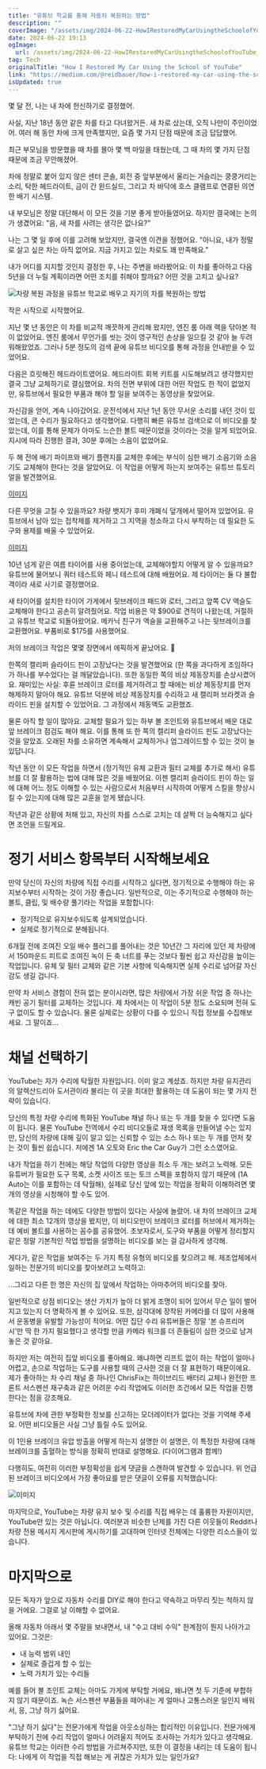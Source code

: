 ```yaml
---
title: "유튜브 학교를 통해 자동차 복원하는 방법"
description: ""
coverImage: "/assets/img/2024-06-22-HowIRestoredMyCarUsingtheSchoolofYouTube_0.png"
date: 2024-06-22 19:13
ogImage:
  url: /assets/img/2024-06-22-HowIRestoredMyCarUsingtheSchoolofYouTube_0.png
tag: Tech
originalTitle: "How I Restored My Car Using the School of YouTube"
link: "https://medium.com/@reidbauer/how-i-restored-my-car-using-the-school-of-youtube-a89a54161996"
isUpdated: true
---
```


몇 달 전, 나는 내 차에 헌신하기로 결정했어.

사실, 지난 18년 동안 같은 차를 타고 다녀왔거든. 새 차로 샀는데, 오직 나만이 주인이었어. 여러 해 동안 차에 크게 만족했지만, 요즘 몇 가지 단점 때문에 조금 답답했어.

최근 부모님을 방문했을 때 차를 몰아 몇 백 마일을 태웠는데, 그 때 차의 몇 가지 단점 때문에 조금 무안해졌어.

차에 정말로 붙어 있지 않은 센터 콘솔, 회전 중 앞부분에서 울리는 거슬리는 쿵쿵거리는 소리, 탁한 헤드라이트, 금이 간 윈드실드, 그리고 차 바닥에 호스 클램프로 연결된 의연한 배기 시스템.

<!-- cozy-coder - 수평 -->

<ins class="adsbygoogle"
     style="display:block"
     data-ad-client="ca-pub-4877378276818686"
     data-ad-slot="1107185301"
     data-ad-format="auto"
     data-full-width-responsive="true"></ins>

<script>
     (adsbygoogle = window.adsbygoogle || []).push({});
</script>

내 부모님은 정말 대단해서 이 모든 것을 기분 좋게 받아들였어요. 하지만 결국에는 논의가 생겼어요: "음, 새 차를 사려는 생각은 없나요?"

나는 그 몇 일 후에 이를 고려해 보았지만, 결국엔 이견을 정했어요. "아니요, 내가 정말로 살고 싶은 차는 아직 없어요. 지금 가지고 있는 차로도 꽤 만족해요."

내가 어디를 지지할 것인지 결정한 후, 나는 주변을 바라봤어요: 이 차를 좋아하고 다음 5년을 더 누릴 계획이라면 어떤 조치를 취해야 할까요? 어떤 것을 고치고 싶나요?

![차량 복원 과정을 유튜브 학교로 배우고 자기의 차를 복원하는 방법](/assets/img/2024-06-22-HowIRestoredMyCarUsingtheSchoolofYouTube_0.png)

<!-- cozy-coder - 수평 -->

<ins class="adsbygoogle"
     style="display:block"
     data-ad-client="ca-pub-4877378276818686"
     data-ad-slot="1107185301"
     data-ad-format="auto"
     data-full-width-responsive="true"></ins>

<script>
     (adsbygoogle = window.adsbygoogle || []).push({});
</script>

작은 시작으로 시작했어요.

지난 몇 년 동안은 이 차를 비교적 깨끗하게 관리해 왔지만, 엔진 룸 아래 랙을 닦아본 적이 없었어요. 엔진 룸에서 무언가를 씻는 것이 영구적인 손상을 일으킬 것 같아 늘 두려워해왔었죠. 그러나 5분 정도의 검색 끝에 유튜브 비디오를 통해 과정을 안내받을 수 있었어요.

다음은 흐릿해진 헤드라이트였어요. 헤드라이트 회복 키트를 시도해보려고 생각했지만 결국 그냥 교체하기로 결심했어요. 차의 전면 부위에 대한 어떤 작업도 한 적이 없었지만, 유튜브에서 필요한 부품과 해야 할 일을 보여주는 동영상을 찾았어요.

자신감을 얻어, 계속 나아갔어요. 운전석에서 지난 1년 동안 무서운 소리를 내던 것이 있었는데, 큰 수리가 필요하다고 생각했어요. 다행히 빠른 유튜브 검색으로 이 비디오를 찾았는데, 이를 통해 문제가 아마도 느슨한 볼트 때문이었을 것이라는 것을 알게 되었어요. 지시에 따라 진행한 결과, 30분 후에는 소음이 없었어요.

<!-- cozy-coder - 수평 -->

<ins class="adsbygoogle"
     style="display:block"
     data-ad-client="ca-pub-4877378276818686"
     data-ad-slot="1107185301"
     data-ad-format="auto"
     data-full-width-responsive="true"></ins>

<script>
     (adsbygoogle = window.adsbygoogle || []).push({});
</script>

두 해 전에 배기 파이프와 배기 플랜지를 교체한 후에는 부식이 심한 배기 소음기와 소음기도 교체해야 한다는 것을 알았어요. 이 작업을 어떻게 하는지 보여주는 유튜브 튜토리얼을 발견했어요.

[이미지](/assets/img/2024-06-22-HowIRestoredMyCarUsingtheSchoolofYouTube_1.png)

다른 무엇을 고칠 수 있을까요? 차량 뱃지가 후미 개폐식 덮개에서 떨어져 있었어요. 유튜브에서 남아 있는 접착제를 제거하고 그 지역을 청소하고 다시 부착하는 데 필요한 도구와 용제를 배울 수 있었어요.

[이미지](/assets/img/2024-06-22-HowIRestoredMyCarUsingtheSchoolofYouTube_2.png)

<!-- cozy-coder - 수평 -->

<ins class="adsbygoogle"
     style="display:block"
     data-ad-client="ca-pub-4877378276818686"
     data-ad-slot="1107185301"
     data-ad-format="auto"
     data-full-width-responsive="true"></ins>

<script>
     (adsbygoogle = window.adsbygoogle || []).push({});
</script>

10년 넘게 같은 여름 타이어를 사용 중이었는데, 교체해야할지 어떻게 알 수 있을까요? 유튜브에 물어보니 쿼터 테스트와 페니 테스트에 대해 배웠어요. 제 타이어는 둘 다 불합격이라 새로 사기로 결정했어요.

새 타이어를 설치한 타이어 가게에서 뒷브레이크 패드와 로터, 그리고 앞쪽 CV 액슬도 교체해야 한다고 공손히 알려줬어요. 작업 비용은 약 $900로 견적이 나왔는데, 거절하고 유튜브 학교로 되돌아왔어요. 메카닉 친구가 액슬을 교환해주고 나는 뒷브레이크를 교환했어요. 부품비로 $175를 사용했어요.

저의 브레이크 작업은 몇몇 장면에서 에픽하게 끝났어요. 🚗

<!-- cozy-coder - 수평 -->

<ins class="adsbygoogle"
     style="display:block"
     data-ad-client="ca-pub-4877378276818686"
     data-ad-slot="1107185301"
     data-ad-format="auto"
     data-full-width-responsive="true"></ins>

<script>
     (adsbygoogle = window.adsbygoogle || []).push({});
</script>

한쪽의 캘리퍼 슬라이드 핀이 고장났다는 것을 발견했어요 (한 쪽을 과다하게 조임하다가 하나를 부수었다는 걸 깨달았습니다). 또한 동일한 쪽의 비상 제동장치를 손상시켰어요. 재미있는 사실: 후륜 브레이크 로터를 제거하려고 할 때에는 비상 제동장치를 먼저 해제하지 말아야 해요. 유튜브 덕분에 비상 제동장치를 수리하고 새 캘리퍼 브라켓과 슬라이드 핀을 설치할 수 있었어요. 그 과정에서 제동액도 교환했죠.

물론 아직 할 일이 많아요. 교체할 필요가 있는 하부 볼 조인트와 유튜브에서 배운 대로 앞 브레이크 점검도 해야 해요. 이를 통해 또 한 쪽의 캘리퍼 슬라이드 핀도 고장났다는 것을 알았죠. 오래된 차를 소유하면 계속해서 교체하거나 업그레이드할 수 있는 것이 늘 있답니다.

작년 동안 이 모든 작업을 하면서 (정기적인 유체 교환과 필터 교체를 추가로 해서) 유튜브를 더 잘 활용하는 법에 대해 많은 것을 배웠어요. 이젠 캘리퍼 슬라이드 핀이 하는 일에 대해 어느 정도 이해할 수 있는 사람으로서 처음부터 시작하여 어떻게 스킬을 향상시킬 수 있는지에 대해 많은 교훈을 얻게 됐습니다.

작년과 같은 상황에 처해 있고, 자신의 차를 스스로 고치는 데 살짝 더 능숙해지고 싶다면 조언을 드릴게요.

<!-- cozy-coder - 수평 -->

<ins class="adsbygoogle"
     style="display:block"
     data-ad-client="ca-pub-4877378276818686"
     data-ad-slot="1107185301"
     data-ad-format="auto"
     data-full-width-responsive="true"></ins>

<script>
     (adsbygoogle = window.adsbygoogle || []).push({});
</script>

# 정기 서비스 항목부터 시작해보세요

만약 당신이 자신의 차량에 직접 수리를 시작하고 싶다면, 정기적으로 수행해야 하는 유지보수부터 시작하는 것이 가장 좋습니다. 일반적으로, 이는 주기적으로 수행해야 하는 볼트, 클립, 및 배수량 풀기라는 작업을 포함합니다:

- 정기적으로 유지보수되도록 설계되었습니다.
- 실제로 정기적으로 분해됩니다.

6개월 전에 조여진 오일 배수 플러그를 풀어내는 것은 10년간 그 자리에 있던 제 차량에서 150파운드 피트로 조여진 녹이 든 축 너트를 푸는 것보다 훨씬 쉽고 자신감을 높이는 작업입니다. 유체 및 필터 교체와 같은 기본 사항에 익숙해지면 실제 수리로 넘어갈 자신감도 생길 겁니다.

<!-- cozy-coder - 수평 -->

<ins class="adsbygoogle"
     style="display:block"
     data-ad-client="ca-pub-4877378276818686"
     data-ad-slot="1107185301"
     data-ad-format="auto"
     data-full-width-responsive="true"></ins>

<script>
     (adsbygoogle = window.adsbygoogle || []).push({});
</script>

만약 차 서비스 경험이 전혀 없는 분이시라면, 많은 차량에서 가장 쉬운 작업 중 하나는 캐빈 공기 필터를 교체하는 것입니다. 제 차에서는 이 작업이 5분 정도 소요되며 전혀 도구 없이도 할 수 있습니다. 물론 실제로는 상황이 다를 수 있으니 직접 정보를 수집해보세요. 그 말이죠...

# 채널 선택하기

YouTube는 자가 수리에 탁월한 자원입니다. 이미 알고 계셨죠. 하지만 차량 유지관리의 알렉산드리아 도서관이라 불리는 이 곳을 최대한 활용하는 데 도움이 되는 몇 가지 전략이 있습니다.

당신의 특정 차량 수리에 특화된 YouTube 채널 하나 또는 두 개를 찾을 수 있다면 도움이 됩니다. 물론 YouTube 전역에서 수리 비디오들로 재생 목록을 만들어낼 수는 있지만, 당신의 차량에 대해 깊이 알고 있는 신뢰할 수 있는 소스 하나 또는 두 개를 먼저 찾는 것이 훨씬 쉽습니다. 저에겐 1A 오토와 Eric the Car Guy가 그런 소스였어요.

<!-- cozy-coder - 수평 -->

<ins class="adsbygoogle"
     style="display:block"
     data-ad-client="ca-pub-4877378276818686"
     data-ad-slot="1107185301"
     data-ad-format="auto"
     data-full-width-responsive="true"></ins>

<script>
     (adsbygoogle = window.adsbygoogle || []).push({});
</script>

내가 작업을 하기 전에는 해당 작업의 다양한 영상을 최소 두 개는 보려고 노력해. 모든 유튜버가 필요한 도구 목록, 소켓 사이즈 또는 토크 스펙을 포함하지 않기 때문에 (1A Auto는 이를 포함하는 데 탁월해), 실제로 당신 앞에 있는 작업을 정확히 이해하려면 몇 개의 영상을 시청해야 할 수도 있어.

똑같은 작업을 하는 데에도 다양한 방법이 있다는 사실에 놀랐어. 내 차의 브레이크 교체에 대한 최소 12개의 영상을 봤지만, 이 비디오만이 브레이크 로터를 허브에서 제거하는 데 예비 볼트를 사용하는 꼼수를 공유했어. 초보자로서, 도구와 부품을 어떻게 정리할지 같은 정말 기본적인 작업 방법을 설명하는 비디오를 보는 걸 감사하게 생각해.

게다가, 같은 작업을 보여주는 두 가지 특정 유형의 비디오를 찾으려고 해. 제조업체에서 일하는 전문가의 비디오를 찾아보려고 노력하고:

...그리고 다른 한 명은 자신의 집 앞에서 작업하는 아마추어의 비디오를 찾아.

<!-- cozy-coder - 수평 -->

<ins class="adsbygoogle"
     style="display:block"
     data-ad-client="ca-pub-4877378276818686"
     data-ad-slot="1107185301"
     data-ad-format="auto"
     data-full-width-responsive="true"></ins>

<script>
     (adsbygoogle = window.adsbygoogle || []).push({});
</script>

일반적으로 상점 비디오는 생산 가치가 높아 더 밝게 조명이 되어 있어서 무슨 일이 벌어지고 있는지 더 명확하게 볼 수 있어요. 또한, 삼각대에 장착된 카메라를 더 많이 사용해서 운동병을 유발할 가능성이 적어요. 어떤 집단 수리 유튜버들은 정말 '본 슈프리머시'만 딱 한 가지 필요했다고 생각할 만큼 카메라 워크를 더 흔들림이 심한 것으로 남겨 놓은 것 같아요.

하지만 저는 여전히 집앞 비디오를 좋아해요. 왜냐하면 리프트 없이 하는 작업이 얼마나 어렵고, 손으로 작업하는 도구를 사용할 때의 근사한 것을 더 잘 표현하기 때문이에요. 제가 좋아하는 차 수리 채널 중 하나인 ChrisFix는 하이브리드 배터리 교체나 완전한 프론트 서스펜션 재구축과 같은 어려운 수리 작업에도 이러한 조건에서 모든 작업을 진행한다는 점을 강조해요.

유튜브에 차에 관한 부정확한 정보를 신고하는 모더레이터가 없다는 것을 기억해 주세요. 어떤 비디오들은 사실 그냥 틀릴 수도 있어요.

이 1인용 브레이크 유압 방출을 어떻게 하는지 설명한 이 설명은, 이 특정한 차량에 대해 브레이크를 출혈하는 방식을 정확히 반대로 설명해요. (다이어그램과 함께!)

<!-- cozy-coder - 수평 -->

<ins class="adsbygoogle"
     style="display:block"
     data-ad-client="ca-pub-4877378276818686"
     data-ad-slot="1107185301"
     data-ad-format="auto"
     data-full-width-responsive="true"></ins>

<script>
     (adsbygoogle = window.adsbygoogle || []).push({});
</script>

다행히도, 여전히 이러한 부정확성을 쉽게 댓글을 스캔하여 발견할 수 있습니다. 위 언급된 브레이크 비디오에서 가장 좋아요를 받은 댓글이 오류를 지적했습니다:

![이미지](/assets/img/2024-06-22-HowIRestoredMyCarUsingtheSchoolofYouTube_4.png)

마지막으로, YouTube는 차량 유지 보수 및 수리를 직접 배우는 데 훌륭한 자원이지만, YouTube만 있는 것은 아닙니다. 여러분과 비슷한 난제를 가진 다른 이웃들이 Reddit나 차량 전용 메시지 게시판에 게시하기를 고대하며 인터넷 전체에는 다양한 리소스들이 있습니다.

# 마지막으로

<!-- cozy-coder - 수평 -->

<ins class="adsbygoogle"
     style="display:block"
     data-ad-client="ca-pub-4877378276818686"
     data-ad-slot="1107185301"
     data-ad-format="auto"
     data-full-width-responsive="true"></ins>

<script>
     (adsbygoogle = window.adsbygoogle || []).push({});
</script>

모든 독자가 앞으로 자동차 수리를 DIY로 해야 한다고 약속하고 마무리 짓는 척하지 않을 거에요. 그걸로 날 이해할 수 없어요.

올해 자동차 아래서 몇 주말을 보내면서, 내 "수고 대비 수익" 한계점이 뭔지 나아가고 있어요. 그것은:

- 내 능력 범위 내인
- 실제로 즐겁게 할 수 있는
- 노력 가치가 있는 수리들

예를 들어 볼 조인트 교체는 아마도 가게에 부탁할 거에요, 왜냐면 첫 두 기준에 부합하지 않기 때문이죠. 녹슨 서스펜션 부품들을 떼어내는 게 얼마나 고통스러운 일인지 배워서, 응, 그냥 하기 싫어요.

<!-- cozy-coder - 수평 -->

<ins class="adsbygoogle"
     style="display:block"
     data-ad-client="ca-pub-4877378276818686"
     data-ad-slot="1107185301"
     data-ad-format="auto"
     data-full-width-responsive="true"></ins>

<script>
     (adsbygoogle = window.adsbygoogle || []).push({});
</script>

"그냥 하기 싫다"는 전문가에게 작업을 아웃소싱하는 합리적인 이유입니다. 전문가에게 부탁하기 전에 수리 작업이 얼마나 어려울지 적어도 조사하는 가치가 있다고 생각해요. 유튜브 학교는 이러한 수리 방법을 가르쳐주지만, 또한 이 결정을 내리는 데 도움이 됩니다: 나에게 이 작업을 직접 해보는 게 귀찮은 가치가 있는 일인가요?
